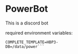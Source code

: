 # PowerBot
 This is a discord bot

required environment variables:
```TOKEN=NzU3OTgyMTkzNzExNzEwMjQ4.X2oT7Q.LUszV5XOqVNm-JPdh49rhLkvcjk
COMPLETE_TEMPLATE=HBP3-
DB=/data/power```
